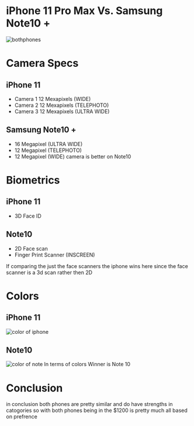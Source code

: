 # iPhone 11 Pro Max Vs. Samsung Note10 +
![bothphones](https://cdn.wccftech.com/wp-content/uploads/2019/09/iPhone-11-Pro-Max-vs-Galaxy-Note-10-Plus.jpg)
# Camera Specs
 ## iPhone 11
* Camera 1 12 Mexapixels (WIDE)
* Camera 2 12 Mexapixels (TELEPHOTO)
* Camera 3 12 Mexapixels (ULTRA WIDE)

## Samsung Note10 +
* 16 Megapixel (ULTRA WIDE)
* 12 Megapixel (TELEPHOTO)
* 12 Megapixel (WIDE)
 camera is better on Note10
# Biometrics
## iPhone 11
* 3D Face ID

## Note10
* 2D Face scan 
* Finger Print Scanner (INSCREEN)

If comparing the just the face scanners the iphone wins here since the face scanner is a 3d scan rather then 2D

# Colors
## iPhone 11 
![color of iphone](https://image.businessinsider.com/5d7f8d702e22af04684d728a?width=1100&format=jpeg&auto=webp)

## Note10
![color of note](https://cdn.mos.cms.futurecdn.net/9Y7wbFcocmq7vH87oGtzcZ.jpg)
In terms of colors Winner is Note 10

# Conclusion
in conclusion both phones are pretty similar and do have strengths in catogories so with both phones being in the $1200 is pretty much all based on prefrence
